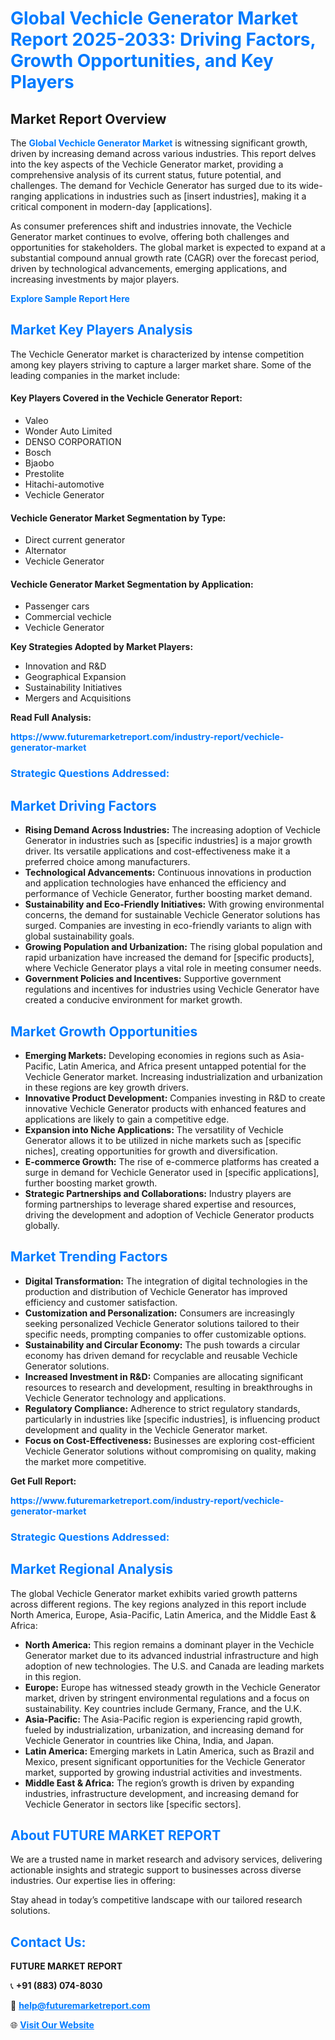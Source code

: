 <h1 style="color: #007BFF;">Global Vechicle Generator Market Report 2025-2033: Driving Factors, Growth Opportunities, and Key Players</h1>

<section id="overview">
<h2>Market Report Overview</h2>
<p>The <a href="https://www.futuremarketreport.com/industry-report/vechicle-generator-market" style="color: #007BFF; text-decoration: none;"><strong>Global Vechicle Generator Market</strong></a> is witnessing significant growth, driven by increasing demand across various industries. This report delves into the key aspects of the Vechicle Generator market, providing a comprehensive analysis of its current status, future potential, and challenges. The demand for Vechicle Generator has surged due to its wide-ranging applications in industries such as [insert industries], making it a critical component in modern-day [applications].</p>
<p>As consumer preferences shift and industries innovate, the Vechicle Generator market continues to evolve, offering both challenges and opportunities for stakeholders. The global market is expected to expand at a substantial compound annual growth rate (CAGR) over the forecast period, driven by technological advancements, emerging applications, and increasing investments by major players.</p>
</section>

<section id="overview">
<p><a href="https://www.futuremarketreport.com/request-sample/reportId=110516" style="color: #007BFF; text-decoration: none;"><strong>Explore Sample Report Here</strong></a></p>
</section>

<section id="key-players">
<h2 style="color: #007BFF;">Market Key Players Analysis</h2>
<p>The Vechicle Generator market is characterized by intense competition among key players striving to capture a larger market share. Some of the leading companies in the market include:</p>
<h4>Key Players Covered in the Vechicle Generator Report:</h4>
<ul><li>Valeo</li><li>Wonder Auto Limited</li><li>DENSO CORPORATION</li><li>Bosch</li><li>Bjaobo</li><li>Prestolite</li><li>Hitachi-automotive</li><li>Vechicle Generator</li></ul>
<h4>Vechicle Generator Market Segmentation by Type:</h4>
<ul><li>Direct current generator</li><li>Alternator</li><li>Vechicle Generator</li></ul>

<h4>Vechicle Generator Market Segmentation by Application:</h4>
<ul><li>Passenger cars</li><li>Commercial vechicle</li><li>Vechicle Generator</li></ul>
<p><strong>Key Strategies Adopted by Market Players:</strong></p>
<ul>
<li>Innovation and R&D</li>
<li>Geographical Expansion</li>
<li>Sustainability Initiatives</li>
<li>Mergers and Acquisitions</li>
</ul>
</section>

<section>
<p><strong>Read Full Analysis: </strong></p><a href="https://www.futuremarketreport.com/industry-report/vechicle-generator-market" style="color: #007BFF; text-decoration: none;"><strong>https://www.futuremarketreport.com/industry-report/vechicle-generator-market</strong></a>
<h3 style="color: #007BFF;">Strategic Questions Addressed:</h3>
</section>

<section id="driving-factors">
<h2 style="color: #007BFF;">Market Driving Factors</h2>
<ul>
<li><strong>Rising Demand Across Industries:</strong> The increasing adoption of Vechicle Generator in industries such as [specific industries] is a major growth driver. Its versatile applications and cost-effectiveness make it a preferred choice among manufacturers.</li>
<li><strong>Technological Advancements:</strong> Continuous innovations in production and application technologies have enhanced the efficiency and performance of Vechicle Generator, further boosting market demand.</li>
<li><strong>Sustainability and Eco-Friendly Initiatives:</strong> With growing environmental concerns, the demand for sustainable Vechicle Generator solutions has surged. Companies are investing in eco-friendly variants to align with global sustainability goals.</li>
<li><strong>Growing Population and Urbanization:</strong> The rising global population and rapid urbanization have increased the demand for [specific products], where Vechicle Generator plays a vital role in meeting consumer needs.</li>
<li><strong>Government Policies and Incentives:</strong> Supportive government regulations and incentives for industries using Vechicle Generator have created a conducive environment for market growth.</li>
</ul>
</section>

<section id="growth-opportunities">
<h2 style="color: #007BFF;">Market Growth Opportunities</h2>
<ul>
<li><strong>Emerging Markets:</strong> Developing economies in regions such as Asia-Pacific, Latin America, and Africa present untapped potential for the Vechicle Generator market. Increasing industrialization and urbanization in these regions are key growth drivers.</li>
<li><strong>Innovative Product Development:</strong> Companies investing in R&D to create innovative Vechicle Generator products with enhanced features and applications are likely to gain a competitive edge.</li>
<li><strong>Expansion into Niche Applications:</strong> The versatility of Vechicle Generator allows it to be utilized in niche markets such as [specific niches], creating opportunities for growth and diversification.</li>
<li><strong>E-commerce Growth:</strong> The rise of e-commerce platforms has created a surge in demand for Vechicle Generator used in [specific applications], further boosting market growth.</li>
<li><strong>Strategic Partnerships and Collaborations:</strong> Industry players are forming partnerships to leverage shared expertise and resources, driving the development and adoption of Vechicle Generator products globally.</li>
</ul>
</section>

<section id="trending-factors">
<h2 style="color: #007BFF;">Market Trending Factors</h2>
<ul>
<li><strong>Digital Transformation:</strong> The integration of digital technologies in the production and distribution of Vechicle Generator has improved efficiency and customer satisfaction.</li>
<li><strong>Customization and Personalization:</strong> Consumers are increasingly seeking personalized Vechicle Generator solutions tailored to their specific needs, prompting companies to offer customizable options.</li>
<li><strong>Sustainability and Circular Economy:</strong> The push towards a circular economy has driven demand for recyclable and reusable Vechicle Generator solutions.</li>
<li><strong>Increased Investment in R&D:</strong> Companies are allocating significant resources to research and development, resulting in breakthroughs in Vechicle Generator technology and applications.</li>
<li><strong>Regulatory Compliance:</strong> Adherence to strict regulatory standards, particularly in industries like [specific industries], is influencing product development and quality in the Vechicle Generator market.</li>
<li><strong>Focus on Cost-Effectiveness:</strong> Businesses are exploring cost-efficient Vechicle Generator solutions without compromising on quality, making the market more competitive.</li>
</ul>
</section>

<section>
<p><strong>Get Full Report: </strong></p><a href="https://www.futuremarketreport.com/industry-report/vechicle-generator-market" style="color: #007BFF; text-decoration: none;"><strong>https://www.futuremarketreport.com/industry-report/vechicle-generator-market</strong></a>
<h3 style="color: #007BFF;">Strategic Questions Addressed:</h3>
</section>


<section id="regional-analysis">
<h2 style="color: #007BFF;">Market Regional Analysis</h2>
<p>The global Vechicle Generator market exhibits varied growth patterns across different regions. The key regions analyzed in this report include North America, Europe, Asia-Pacific, Latin America, and the Middle East & Africa:</p>
<ul>
<li><strong>North America:</strong> This region remains a dominant player in the Vechicle Generator market due to its advanced industrial infrastructure and high adoption of new technologies. The U.S. and Canada are leading markets in this region.</li>
<li><strong>Europe:</strong> Europe has witnessed steady growth in the Vechicle Generator market, driven by stringent environmental regulations and a focus on sustainability. Key countries include Germany, France, and the U.K.</li>
<li><strong>Asia-Pacific:</strong> The Asia-Pacific region is experiencing rapid growth, fueled by industrialization, urbanization, and increasing demand for Vechicle Generator in countries like China, India, and Japan.</li>
<li><strong>Latin America:</strong> Emerging markets in Latin America, such as Brazil and Mexico, present significant opportunities for the Vechicle Generator market, supported by growing industrial activities and investments.</li>
<li><strong>Middle East & Africa:</strong> The region’s growth is driven by expanding industries, infrastructure development, and increasing demand for Vechicle Generator in sectors like [specific sectors].</li>
</ul>
</section>

<footer>
<h2 style="color: #007BFF;">About FUTURE MARKET REPORT</h2>
<p>We are a trusted name in market research and advisory services, delivering actionable insights and strategic support to businesses across diverse industries. Our expertise lies in offering:</p>

<p>Stay ahead in today’s competitive landscape with our tailored research solutions.</p>

<h2 style="color: #007BFF;">Contact Us:</h2>
<p><strong>FUTURE MARKET REPORT</strong></p>
<p>📞 <strong>+91 (883) 074-8030</strong></p>
<p>📧 <strong><a href="mailto:help@futuremarketreport.com" style="color: #007BFF;">help@futuremarketreport.com</a></strong></p>
<p>🌐 <strong><a href="https://www.futuremarketreport.com/" style="color: #007BFF;">Visit Our Website</a></strong></p>
</footer>